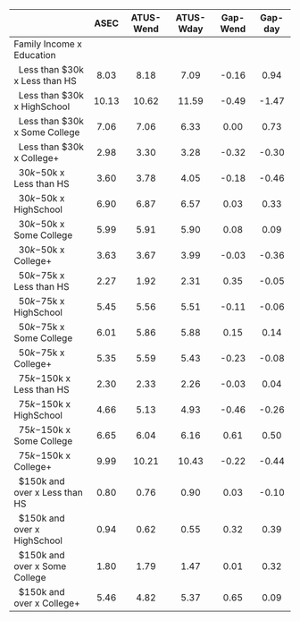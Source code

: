 
|                      |         ASEC |    ATUS-Wend |    ATUS-Wday |     Gap-Wend |      Gap-day |
| -------------------- | :----------: | :----------: | :----------: | :----------: | :----------: |
| Family Income x Education |              |              |              |              |              |
| &nbsp;&nbsp;Less than $30k x Less than HS |         8.03 |         8.18 |         7.09 |        -0.16 |         0.94 |
| &nbsp;&nbsp;Less than $30k x HighSchool |        10.13 |        10.62 |        11.59 |        -0.49 |        -1.47 |
| &nbsp;&nbsp;Less than $30k x Some College |         7.06 |         7.06 |         6.33 |         0.00 |         0.73 |
| &nbsp;&nbsp;Less than $30k x College+ |         2.98 |         3.30 |         3.28 |        -0.32 |        -0.30 |
| &nbsp;&nbsp;$30k-$50k x Less than HS |         3.60 |         3.78 |         4.05 |        -0.18 |        -0.46 |
| &nbsp;&nbsp;$30k-$50k x HighSchool |         6.90 |         6.87 |         6.57 |         0.03 |         0.33 |
| &nbsp;&nbsp;$30k-$50k x Some College |         5.99 |         5.91 |         5.90 |         0.08 |         0.09 |
| &nbsp;&nbsp;$30k-$50k x College+ |         3.63 |         3.67 |         3.99 |        -0.03 |        -0.36 |
| &nbsp;&nbsp;$50k-$75k x Less than HS |         2.27 |         1.92 |         2.31 |         0.35 |        -0.05 |
| &nbsp;&nbsp;$50k-$75k x HighSchool |         5.45 |         5.56 |         5.51 |        -0.11 |        -0.06 |
| &nbsp;&nbsp;$50k-$75k x Some College |         6.01 |         5.86 |         5.88 |         0.15 |         0.14 |
| &nbsp;&nbsp;$50k-$75k x College+ |         5.35 |         5.59 |         5.43 |        -0.23 |        -0.08 |
| &nbsp;&nbsp;$75k-$150k x Less than HS |         2.30 |         2.33 |         2.26 |        -0.03 |         0.04 |
| &nbsp;&nbsp;$75k-$150k x HighSchool |         4.66 |         5.13 |         4.93 |        -0.46 |        -0.26 |
| &nbsp;&nbsp;$75k-$150k x Some College |         6.65 |         6.04 |         6.16 |         0.61 |         0.50 |
| &nbsp;&nbsp;$75k-$150k x College+ |         9.99 |        10.21 |        10.43 |        -0.22 |        -0.44 |
| &nbsp;&nbsp;$150k and over x Less than HS |         0.80 |         0.76 |         0.90 |         0.03 |        -0.10 |
| &nbsp;&nbsp;$150k and over x HighSchool |         0.94 |         0.62 |         0.55 |         0.32 |         0.39 |
| &nbsp;&nbsp;$150k and over x Some College |         1.80 |         1.79 |         1.47 |         0.01 |         0.32 |
| &nbsp;&nbsp;$150k and over x College+ |         5.46 |         4.82 |         5.37 |         0.65 |         0.09 |

